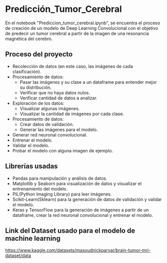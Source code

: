 # Predicción_Tumor_Cerebral
En el notebook "Prediccion_tumor_cerebral.ipynb", se encuentra el proceso de creación de un modelo de Deep Learning Convolucional con el objetivo de predecir un tumor cerebral a partir de la imagen de una resonancia magnética del cerebro.

## Proceso del proyecto
*	Recolección de datos (en este caso, las imágenes de cada clasificación).
* Procesamiento de datos:
  * Pasar las imágenes y su clase a un dataframe para entender mejor su distribución.
  * Verificar que no haya datos nulos.
  * Verificar cantidad de datos a analizar.
* Exploración de los datos:
  * Visualizar algunas imágenes.
  * Visualizar la cantidad de imágenes por cada clase.
* Procesamiento de datos:
  * Crear datos de validación.
  * Generar las imágenes para el modelo.
*	Generar red neuronal convolucional.
*	Entrenar el modelo.
*	Validar el modelo.
*	Probar el modelo con alguna imagen de ejemplo.

## Librerías usadas
*	Pandas para manipulación y análisis de datos.
*	Matplotlib y Seaborn para visualización de datos y visualizar el entrenamiento del modelo.
*	PIL(Python Imaging Library) para leer imágenes.
*	Scikit-Learn(Sklearn) para la generación de datos de validación y validar el modelo.
*	Keras y TensorFlow para la generación de imágenes a partir de un dataframe, crear la red neuronal convolucional y entrenar el modelo.

## Link del Dataset usado para el modelo de machine learning
https://www.kaggle.com/datasets/masoudnickparvar/brain-tumor-mri-dataset/data
